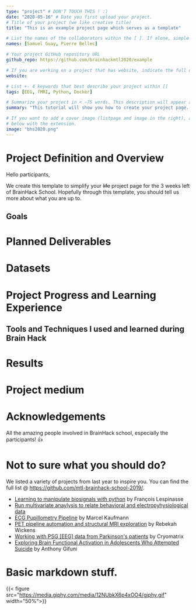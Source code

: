 ```yaml
---
type: "project" # DON'T TOUCH THIS ! :)
date: "2020-05-16" # Date you first upload your project.
# Title of your project (we like creative title)
title: "This is an example project page which serves as a template"

# List the names of the collaborators within the [ ]. If alone, simple put your name within []
names: [Samuel Guay, Pierre Bellec]

# Your project GitHub repository URL
github_repo: https://github.com/brainhackmtl2020/example 

# If you are working on a project that has website, indicate the full url including https:// below or leave it empty.
website: 

# List +- 4 keywords that best describe your project within []
tags: [EEG, fMRI, Python, Docker]

# Summarize your project in < ~75 words. This description will appear at the top of your page and on the list page with other projects.
summary: "This tutorial will show you how to create your project page. At the end of the tutorial, you will have used mainly GitHub, Markdown formatting, and probably your terminal. You don't have to install the software (HUGO) to generate the website locally, but if you are curious to render the site and play with it to see how your page would look like, we also included the instruction."

# If you want to add a cover image (listpage and image in the right), add it to your directory and indicate the name
# below with the extension.
image: "bhs2020.png"
---
```

<!-- This is an html comment and this won't appear in the rendered page. You are now editing the "content" area, the core of your description. Everything that you can do in markdown is allowed below. We added a couple of comments to guide your through documenting your progress. -->

# Project Definition and Overview

Hello participants, 

We create this template to simplify your ~~life~~ project page for the 3 weeks left of BrainHack School. Hopefully through this template, you should tell us more about what you are up to.

<!-- What are you goals with this projects? -->
## Goals

# Planned Deliverables

<!-- If you use a datasets, describe it below. If not, delete it -->
# Datasets 

# Project Progress and Learning Experience

## Tools and Techniques I used and learned during Brain Hack

# Results

# Project medium

# Acknowledgements

All the amazing people involved in BrainHack school, especially the participants! :+1:

# Not to sure what you should do?

We listed a variety of projects from last year to inspire you. You can find the full list @ https://github.com/mtl-brainhack-school-2019/.

- [Learning to manipulate biosignals with python](https://github.com/mtl-brainhack-school-2019/franclespinas-biosignals) by François Lespinasse
- [Run multivariate anaylysis to relate behavioral and electropyhysiological data](https://github.com/mtl-brainhack-school-2019/PLS_PV_Behaviour)
- [ECG Pupillometry Pipeline](https://github.com/mtl-brainhack-school-2019/ecg_pupillometry_pipeline_kaufmann) by Marcel Kaufmann
- [PET pipeline automation and structural MRI exploration](https://github.com/mtl-brainhack-school-2019/rwickens-sMRI-PET) by Rebekah Wickens
- [Working with PSG [EEG] data from Parkinson's patients](https://github.com/mtl-brainhack-school-2019/Soraya-sleep-data-in-PD-patients) by Cryomatrix
- [Exploring Brain Functional Activation in Adolescents Who Attempted Suicide](https://github.com/mtl-brainhack-school-2019/Anthony-Gifuni-repo) by Anthony Gifuni

# Basic markdown stuff.
<!-- If you want to add pictures/gifs with a specific width, use the shortcode below. You an upload images in your directory or use a URL from the web -->
{{< figure src="https://media.giphy.com/media/12NUbkX6p4xOO4/giphy.gif" width="50%">}}



